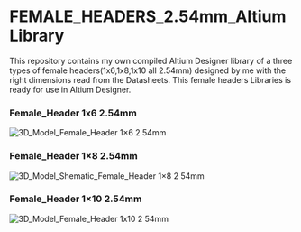 # FEMALE_HEADERS_2.54mm_AltiumLibrary
This repository contains my own compiled Altium Designer library of a three types of female headers(1x6,1x8,1x10 all 2.54mm) designed by me with the right dimensions read from the Datasheets. This female headers Libraries is ready for use in Altium Designer.

### Female_Header 1x6 2.54mm
![3D_Model_Female_Header 1×6 2 54mm](https://user-images.githubusercontent.com/57021975/91996221-a7580c80-ed30-11ea-9fb9-462a204bcca2.JPG)

### Female_Header 1×8 2.54mm
![3D_Model_Shematic_Female_Header 1×8 2 54mm](https://user-images.githubusercontent.com/57021975/91996250-ade68400-ed30-11ea-8aab-8f90d6cc3a3c.JPG)

### Female_Header 1×10 2.54mm
![3D_Model_Female_Header 1x10 2 54mm](https://user-images.githubusercontent.com/57021975/91996265-b212a180-ed30-11ea-8314-6dec0c10ab3f.JPG)


